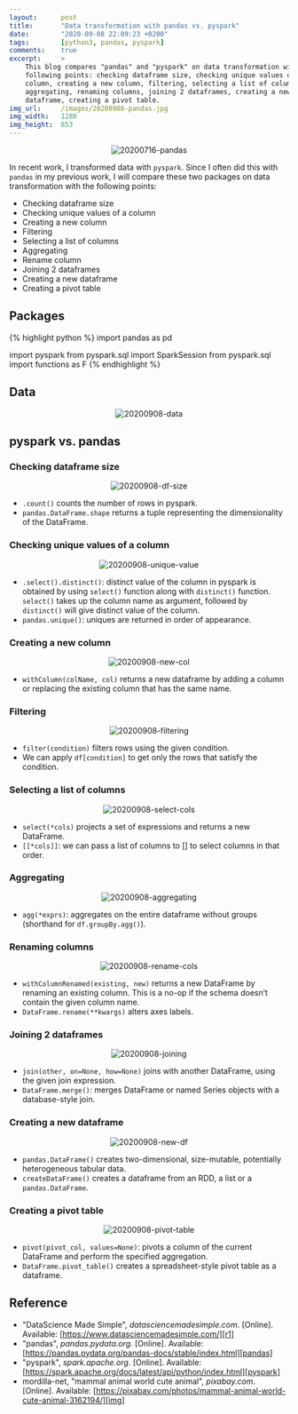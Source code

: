 ```yaml
---
layout:      post
title:       "Data transformation with pandas vs. pyspark"
date:        "2020-09-08 22:09:23 +0200"
tags:        [python3, pandas, pyspark]
comments:    true
excerpt:     >
    This blog compares "pandas" and "pyspark" on data transformation with the
    following points: checking dataframe size, checking unique values of a
    column, creating a new column, filtering, selecting a list of columns,
    aggregating, renaming columns, joining 2 dataframes, creating a new
    dataframe, creating a pivot table.
img_url:     /images/20200908-pandas.jpg
img_width:   1280
img_height:  853
---
```


<p align="center">
  <img alt="20200716-pandas"
  src="{{ site.baseurl }}/images/20200908-pandas.jpg"/>
</p>

In recent work, I transformed data with `pyspark`. Since I often did this with
`pandas` in my previous work, I will compare these two packages on data
transformation with the following points:
- Checking dataframe size
- Checking unique values of a column
- Creating a new column
- Filtering
- Selecting a list of columns
- Aggregating
- Rename column
- Joining 2 dataframes
- Creating a new dataframe
- Creating a pivot table

## Packages
{% highlight python %}
import pandas as pd

import pyspark
from pyspark.sql import SparkSession
from pyspark.sql import functions as F
{% endhighlight %}

## Data
<p align="center">
  <img alt="20200908-data"
  src="{{ site.baseurl }}/images/20200908-data.png"/>
</p>

## pyspark vs. pandas
### Checking dataframe size
<p align="center">
  <img alt="20200908-df-size"
  src="{{ site.baseurl }}/images/20200908-df-size.png"/>
</p>

- `.count()` counts the number of rows in pyspark.
- `pandas.DataFrame.shape` returns a tuple representing the dimensionality of
the DataFrame.

### Checking unique values of a column
<p align="center">
  <img alt="20200908-unique-value"
  src="{{ site.baseurl }}/images/20200908-unique-val.png"/>
</p>

- `.select().distinct()`: distinct value of the column in pyspark is obtained by
using `select()` function along with `distinct()` function. `select()` takes up
the column name as argument, followed by `distinct()` will give distinct value
of the column.
- `pandas.unique()`: uniques are returned in order of appearance.

### Creating a new column
<p align="center">
  <img alt="20200908-new-col"
  src="{{ site.baseurl }}/images/20200908-new-col.png"/>
</p>

- `withColumn(colName, col)` returns a new dataframe by adding a column or
replacing the existing column that has the same name.

### Filtering
<p align="center">
  <img alt="20200908-filtering"
  src="{{ site.baseurl }}/images/20200908-filtering.png"/>
</p>

- `filter(condition)` filters rows using the given condition.
- We can apply `df[condition]` to get only the rows that satisfy the condition.

### Selecting a list of columns
<p align="center">
  <img alt="20200908-select-cols"
  src="{{ site.baseurl }}/images/20200908-select-cols.png"/>
</p>

- `select(*cols)` projects a set of expressions and returns a new DataFrame.
- `[[*cols]]`: we can pass a list of columns to [] to select columns in that
order.

### Aggregating
<p align="center">
  <img alt="20200908-aggregating"
  src="{{ site.baseurl }}/images/20200908-aggregating.png"/>
</p>

- `agg(*exprs)`: aggregates on the entire dataframe without groups (shorthand
for `df.groupBy.agg()`).

### Renaming columns
<p align="center">
  <img alt="20200908-rename-cols"
  src="{{ site.baseurl }}/images/20200908-rename-cols.png"/>
</p>

- `withColumnRenamed(existing, new)` returns a new DataFrame by renaming an
existing column. This is a no-op if the schema doesn’t contain the given column
name.
- `DataFrame.rename(**kwargs)` alters axes labels.

### Joining 2 dataframes
<p align="center">
  <img alt="20200908-joining"
  src="{{ site.baseurl }}/images/20200908-joining.png"/>
</p>

- `join(other, on=None, how=None)` joins with another DataFrame, using the given
join expression.
- `DataFrame.merge()`: merges DataFrame or named Series objects with a
database-style join.

### Creating a new dataframe
<p align="center">
  <img alt="20200908-new-df"
  src="{{ site.baseurl }}/images/20200908-new-df.png"/>
</p>

- `pandas.DataFrame()` creates two-dimensional, size-mutable, potentially
heterogeneous tabular data.
- `createDataFrame()` creates a dataframe from an RDD, a list or a
`pandas.DataFrame`.

### Creating a pivot table
<p align="center">
  <img alt="20200908-pivot-table"
  src="{{ site.baseurl }}/images/20200908-pivot-table.png"/>
</p>

- `pivot(pivot_col, values=None)`: pivots a column of the current DataFrame and
perform the specified aggregation. 
- `DataFrame.pivot_table()` creates a spreadsheet-style pivot table as a
dataframe.

## Reference
- "DataScience Made Simple", _datasciencemadesimple.com_. [Online]. Available: [https://www.datasciencemadesimple.com/][r1]
- "pandas", _pandas.pydata.org_. [Online]. Available: [https://pandas.pydata.org/pandas-docs/stable/index.html][pandas]
- "pyspark", _spark.apache.org_. [Online]. Available: [https://spark.apache.org/docs/latest/api/python/index.html][pyspark]
- mordilla-net, "mammal animal world cute animal", _pixabay.com_. [Online]. Available: [https://pixabay.com/photos/mammal-animal-world-cute-animal-3162194/][img]

[r1]: https://www.datasciencemadesimple.com/
[pandas]: https://pandas.pydata.org/pandas-docs/stable/index.html
[pyspark]: https://spark.apache.org/docs/latest/api/python/index.html
[img]: https://pixabay.com/photos/mammal-animal-world-cute-animal-3162194/
